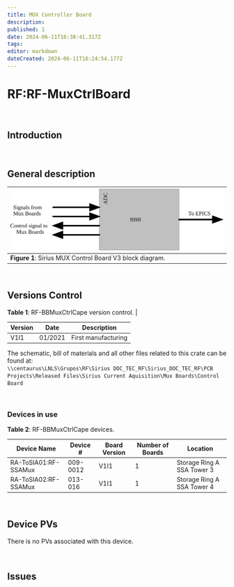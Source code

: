 ```yaml
---
title: MUX Controller Board
description: 
published: 1
date: 2024-06-11T16:38:41.317Z
tags: 
editor: markdown
dateCreated: 2024-06-11T16:24:54.177Z
---
```


# RF:RF-MuxCtrlBoard

<br>

## Introduction

<br>

## General description

|![](/img/groups/rf/mux_control_cape/RF-SIMuxCBoard_block_diagram.svg)|
|-|
|**Figure 1**: Sirius MUX Control Board V3 block diagram.|

<br>

## Versions Control

**Table 1**: RF-BBMuxCtrlCape version control. |

|Version| Date| Description |
|-|-|-|
|V1I1| 01/2021| First manufacturing 

The schematic, bill of materials and all other files related to this crate can be found at: <br>
`\\centaurus\LNLS\Grupos\RF\Sirius DOC_TEC_RF\Sirius_DOC_TEC_RF\PCB Projects\Released Files\Sirius Current Aquisition\Mux Boards\Control Board`

<br>

### Devices in use

**Table 2**: RF-BBMuxCtrlCape devices.

|Device Name| Device #| Board Version| Number of Boards| Location |
|-|-|-|-|-|
|RA-ToSIA01:RF-SSAMux| 009-0012| V1I1| 1| Storage Ring A SSA Tower 3 |
|RA-ToSIA02:RF-SSAMux| 013-016| V1I1| 1| Storage Ring A SSA Tower 4 |

<br>

## Device PVs

There is no PVs associated with this device.

<br>

## Issues